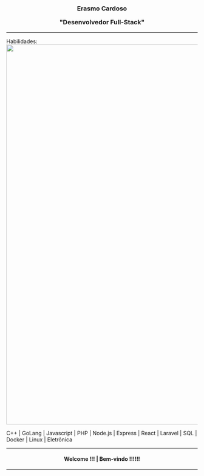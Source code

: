 <div align="center"><h3>Erasmo Cardoso <p> "Desenvolvedor Full-Stack"</h3></div>
<hr>
Habilidades: 

<img width = "1000px" src="https://github.com/erascardsilva/erascardsilva/assets/70297459/dd4ff224-8104-4ff2-8c6b-4d2474701500">


C++ | GoLang | Javascript | PHP | Node.js | Express | React | Laravel | SQL | Docker | Linux | Eletrônica 
<hr>       
<div align="center"><h4>  Welcome !!!  |    Bem-vindo !!!!!! </h4></div>

<hr>
